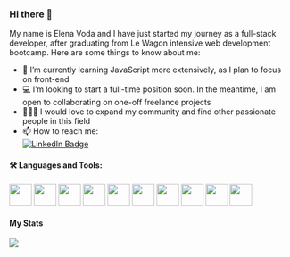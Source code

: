 <!DOCTYPE html>
<html lang="en">
<head>
  <meta charset="UTF-8">
  <meta name="viewport" content="width=device-width, initial-scale=1.0">
  <link rel="stylesheet" href="https://cdn.jsdelivr.net/gh/devicons/devicon@v2.15.1/devicon.min.css">
</head>
<body>

<h3>Hi there 👋</h3>
<p>My name is Elena Voda and I have just started my journey as a full-stack developer, after graduating from Le Wagon intensive web development bootcamp.
Here are some things to know about me:</p>

<ul>
  <li> 🌱 I’m currently learning JavaScript more extensively, as I plan to focus on front-end</li>
  <li> 💻 I’m looking to start a full-time position soon. In the meantime, I am open to collaborating on one-off freelance projects</li>
  <li> 🧑‍🤝‍🧑 I would love to expand my community and find other passionate people in this field</li>
  <li> 📫 How to reach me:</li>
    <a href="https://www.linkedin.com/in/elena-voda/" target=”_blank”>
      <img src="https://img.shields.io/badge/LinkedIn-blue?style=for-the-badge&logo=linkedin&logoColor=white" alt="LinkedIn Badge"/>
    </a>
</ul>

<h4>🛠️ Languages and Tools:</h4>
<div class="row">
<img src="https://cdn.jsdelivr.net/gh/devicons/devicon/icons/html5/html5-original.svg" width="40" height="40" />
<img src="https://cdn.jsdelivr.net/gh/devicons/devicon/icons/css3/css3-original.svg" width="40" height="40" />
<img src="https://cdn.jsdelivr.net/gh/devicons/devicon/icons/javascript/javascript-original.svg" width="40" height="40" />
<img src="https://cdn.jsdelivr.net/gh/devicons/devicon/icons/ruby/ruby-original.svg" width="40" height="40" />
<img src="https://cdn.jsdelivr.net/gh/devicons/devicon/icons/rails/rails-plain-wordmark.svg" width="40" height="40" />
<img src="https://cdn.jsdelivr.net/gh/devicons/devicon/icons/sqlite/sqlite-original.svg" width="40" height="40" />
<img src="https://cdn.jsdelivr.net/gh/devicons/devicon/icons/postgresql/postgresql-original.svg" width="40" height="40" />
<img src="https://cdn.jsdelivr.net/gh/devicons/devicon/icons/figma/figma-original.svg" width="40" height="40" />
<img src="https://cdn.jsdelivr.net/gh/devicons/devicon/icons/bootstrap/bootstrap-original.svg" width="40" height="40" />
<img src="https://cdn.jsdelivr.net/gh/devicons/devicon/icons/sass/sass-original.svg" width="40" height="40" />
</div>

<h4>My Stats</h4>
<img src="https://github-readme-stats.vercel.app/api?username=elenavoda&show_icons=true&theme=aura" />
</body>
</html>
